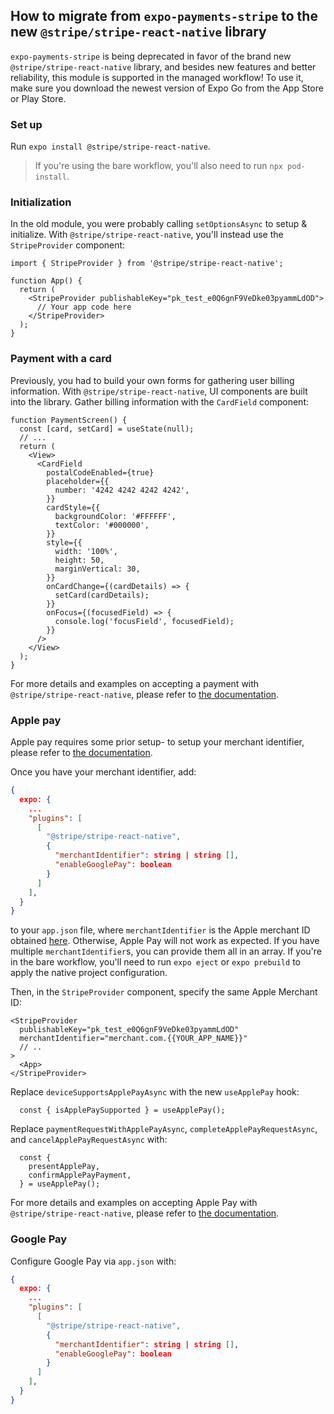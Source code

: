 ## How to migrate from `expo-payments-stripe` to the new `@stripe/stripe-react-native` library

`expo-payments-stripe` is being deprecated in favor of the brand new `@stripe/stripe-react-native` library, and besides new features and better reliability, this module is supported in the managed workflow! To use it, make sure you download the newest version of Expo Go from the App Store or Play Store.

### Set up

Run `expo install @stripe/stripe-react-native`.

> If you're using the bare workflow, you'll also need to run `npx pod-install`.

### Initialization

In the old module, you were probably calling `setOptionsAsync` to setup & initialize. With `@stripe/stripe-react-native`, you'll instead use the `StripeProvider` component:

```
import { StripeProvider } from '@stripe/stripe-react-native';

function App() {
  return (
    <StripeProvider publishableKey="pk_test_e0Q6gnF9VeDke03pyammLdOD">
      // Your app code here
    </StripeProvider>
  );
}
```

### Payment with a card

Previously, you had to build your own forms for gathering user billing information. With `@stripe/stripe-react-native`, UI components are built into the library. Gather billing information with the `CardField` component:

```
function PaymentScreen() {
  const [card, setCard] = useState(null);
  // ...
  return (
    <View>
      <CardField
        postalCodeEnabled={true}
        placeholder={{
          number: '4242 4242 4242 4242',
        }}
        cardStyle={{
          backgroundColor: '#FFFFFF',
          textColor: '#000000',
        }}
        style={{
          width: '100%',
          height: 50,
          marginVertical: 30,
        }}
        onCardChange={(cardDetails) => {
          setCard(cardDetails);
        }}
        onFocus={(focusedField) => {
          console.log('focusField', focusedField);
        }}
      />
    </View>
  );
}
```

For more details and examples on accepting a payment with `@stripe/stripe-react-native`, please refer to [the documentation](https://stripe.com/docs/payments/accept-a-payment).

### Apple pay

Apple pay requires some prior setup- to setup your merchant identifier, please refer to [the documentation](https://stripe.com/docs/apple-pay?platform=react-native).

Once you have your merchant identifier, add:

```json
{
  expo: {
    ...
    "plugins": [
      [
        "@stripe/stripe-react-native",
        {
          "merchantIdentifier": string | string [],
          "enableGooglePay": boolean
        }
      ]
    ],
  }
}
```

to your `app.json` file, where `merchantIdentifier` is the Apple merchant ID obtained [here](https://stripe.com/docs/apple-pay?platform=react-native). Otherwise, Apple Pay will not work as expected. If you have multiple `merchantIdentifier`s, you can provide them all in an array. If you're in the bare workflow, you'll need to run `expo eject` or `expo prebuild` to apply the native project configuration.

Then, in the `StripeProvider` component, specify the same Apple Merchant ID:

```
<StripeProvider
  publishableKey="pk_test_e0Q6gnF9VeDke03pyammLdOD"
  merchantIdentifier="merchant.com.{{YOUR_APP_NAME}}"
  // ..
>
  <App>
</StripeProvider>
```

Replace `deviceSupportsApplePayAsync` with the new `useApplePay` hook:

```
  const { isApplePaySupported } = useApplePay();
```

Replace `paymentRequestWithApplePayAsync`, `completeApplePayRequestAsync`, and `cancelApplePayRequestAsync` with:

```
  const {
    presentApplePay,
    confirmApplePayPayment,
  } = useApplePay();
```

For more details and examples on accepting Apple Pay with `@stripe/stripe-react-native`, please refer to [the documentation](https://stripe.com/docs/apple-pay?platform=react-native).

### Google Pay

Configure Google Pay via `app.json` with:

```json
{
  expo: {
    ...
    "plugins": [
      [
        "@stripe/stripe-react-native",
        {
          "merchantIdentifier": string | string [],
          "enableGooglePay": boolean
        }
      ]
    ],
  }
}
```
